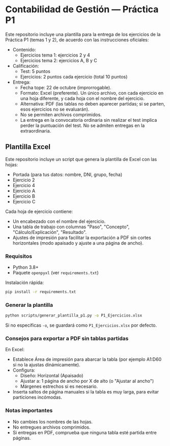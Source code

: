 # Contabilidad de Gestión — Práctica P1

Este repositorio incluye una plantilla para la entrega de los ejercicios de la Práctica P1 (temas 1 y 2), de acuerdo con las instrucciones oficiales:

- Contenido:
  - Ejercicios tema 1: ejercicios 2 y 4
  - Ejercicios tema 2: ejercicios A, B y C
- Calificación:
  - Test: 5 puntos
  - Ejercicios: 2 puntos cada ejercicio (total 10 puntos)
- Entrega:
  - Fecha tope: 22 de octubre (improrrogable).
  - Formato: Excel (preferente). Un único archivo, con cada ejercicio en una hoja diferente, y cada hoja con el nombre del ejercicio.
  - Alternativa: PDF (las tablas no deben aparecer partidas; si se parten, esos ejercicios no se evaluarán).
  - No se permiten archivos comprimidos.
  - La entrega en la convocatoria ordinaria sin realizar el test implica perder la puntuación del test. No se admiten entregas en la extraordinaria.

## Plantilla Excel

Este repositorio incluye un script que genera la plantilla de Excel con las hojas:
- Portada (para tus datos: nombre, DNI, grupo, fecha)
- Ejercicio 2
- Ejercicio 4
- Ejercicio A
- Ejercicio B
- Ejercicio C

Cada hoja de ejercicio contiene:
- Un encabezado con el nombre del ejercicio.
- Una tabla de trabajo con columnas "Paso", "Concepto", "Cálculo/Explicación", "Resultado".
- Ajustes de impresión para facilitar la exportación a PDF sin cortes horizontales (modo apaisado y ajuste a una página de ancho).

### Requisitos

- Python 3.8+
- Paquete `openpyxl` (ver `requirements.txt`)

Instalación rápida:
```bash
pip install -r requirements.txt
```

### Generar la plantilla

```bash
python scripts/generar_plantilla_p1.py -o P1_Ejercicios.xlsx
```

Si no especificas `-o`, se guardará como `P1_Ejercicios.xlsx` por defecto.

### Consejos para exportar a PDF sin tablas partidas

En Excel:
- Establece Área de impresión para abarcar la tabla (por ejemplo A1:D60 si no la ajustas dinámicamente).
- Configura:
  - Diseño: Horizontal (Apaisado)
  - Ajustar a: 1 página de ancho por X de alto (o "Ajustar al ancho")
  - Márgenes estrechos si es necesario.
- Inserta saltos de página manuales si la tabla es muy larga, para evitar particiones incómodas.

### Notas importantes

- No cambies los nombres de las hojas.
- No entregues archivos comprimidos.
- Si entregas en PDF, comprueba que ninguna tabla esté partida entre páginas.